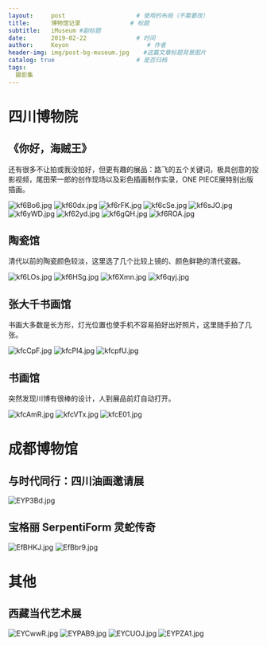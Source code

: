 ```yaml
---
layout:     post                    # 使用的布局（不需要改）
title:      博物馆记录              # 标题 
subtitle:   iMuseum #副标题
date:       2019-02-22              # 时间
author:     Keyon                      # 作者
header-img: img/post-bg-museum.jpg    #这篇文章标题背景图片
catalog: true                       # 是否归档
tags:
  摄影集
---
```


# 四川博物院
## 《你好，海贼王》
还有很多不让拍或我没拍好，但更有趣的展品：路飞的五个关键词，极具创意的投影视频，尾田荣一郎的创作现场以及彩色插画制作实录，ONE PIECE展特别出版插画。

![kf6Bo6.jpg](https://s2.ax1x.com/2019/02/22/kf6Bo6.jpg)
![kf60dx.jpg](https://s2.ax1x.com/2019/02/22/kf60dx.jpg)
![kf6rFK.jpg](https://s2.ax1x.com/2019/02/22/kf6rFK.jpg)
![kf6cSe.jpg](https://s2.ax1x.com/2019/02/22/kf6cSe.jpg)
![kf6sJO.jpg](https://s2.ax1x.com/2019/02/22/kf6sJO.jpg)
![kf6yWD.jpg](https://s2.ax1x.com/2019/02/22/kf6yWD.jpg)
![kf62yd.jpg](https://s2.ax1x.com/2019/02/22/kf62yd.jpg)
![kf6gQH.jpg](https://s2.ax1x.com/2019/02/22/kf6gQH.jpg)
![kf6ROA.jpg](https://s2.ax1x.com/2019/02/22/kf6ROA.jpg)

## 陶瓷馆
清代以前的陶瓷颜色较淡，这里选了几个比较上镜的、颜色鲜艳的清代瓷器。

![kf6LOs.jpg](https://s2.ax1x.com/2019/02/22/kf6LOs.jpg)
![kf6HSg.jpg](https://s2.ax1x.com/2019/02/22/kf6HSg.jpg)
![kf6Xmn.jpg](https://s2.ax1x.com/2019/02/22/kf6Xmn.jpg)
![kf6qyj.jpg](https://s2.ax1x.com/2019/02/22/kf6qyj.jpg)

## 张大千书画馆
书画大多数是长方形，灯光位置也使手机不容易拍好出好照片，这里随手拍了几张。

![kfcCpF.jpg](https://s2.ax1x.com/2019/02/22/kfcCpF.jpg)
![kfcPl4.jpg](https://s2.ax1x.com/2019/02/22/kfcPl4.jpg)
![kfcpfU.jpg](https://s2.ax1x.com/2019/02/22/kfcpfU.jpg)

## 书画馆
突然发现川博有很棒的设计，人到展品前灯自动打开。

![kfcAmR.jpg](https://s2.ax1x.com/2019/02/22/kfcAmR.jpg)
![kfcVTx.jpg](https://s2.ax1x.com/2019/02/22/kfcVTx.jpg)
![kfcE01.jpg](https://s2.ax1x.com/2019/02/22/kfcE01.jpg)

# 成都博物馆
## 与时代同行：四川油画邀请展

![EYP3Bd.jpg](https://s2.ax1x.com/2019/05/01/EYP3Bd.jpg)

## 宝格丽 SerpentiForm 灵蛇传奇
![EfBHKJ.jpg](https://s2.ax1x.com/2019/05/11/EfBHKJ.jpg)
![EfBbr9.jpg](https://s2.ax1x.com/2019/05/11/EfBbr9.jpg)

# 其他
## 西藏当代艺术展

![EYCwwR.jpg](https://s2.ax1x.com/2019/05/01/EYCwwR.jpg)
![EYPAB9.jpg](https://s2.ax1x.com/2019/05/01/EYPAB9.jpg)
![EYCUOJ.jpg](https://s2.ax1x.com/2019/05/01/EYCUOJ.jpg)
![EYPZA1.jpg](https://s2.ax1x.com/2019/05/01/EYPZA1.jpg)